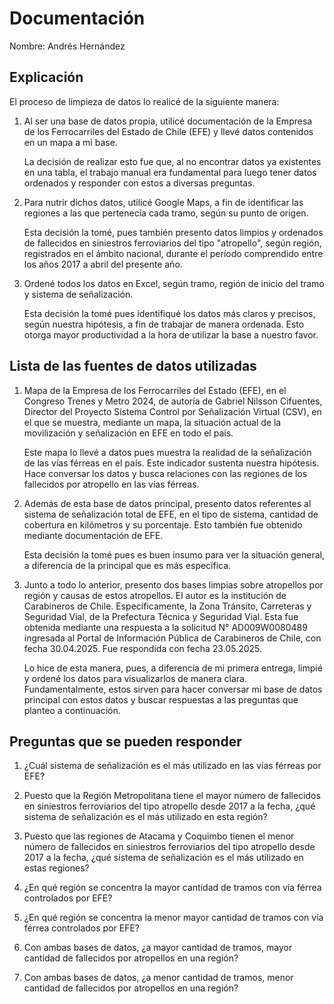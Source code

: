 # Documentación

Nombre: Andrés Hernández

## Explicación

El proceso de limpieza de datos lo realicé de la siguiente manera:

1. Al ser una base de datos propia, utilicé documentación de la Empresa de los Ferrocarriles del Estado de Chile (EFE) y llevé datos contenidos en un mapa a mi base.

    La decisión de realizar esto fue que, al no encontrar datos ya existentes en una tabla, el trabajo manual era fundamental para luego tener datos ordenados y responder con estos a diversas preguntas.

2. Para nutrir dichos datos, utilicé Google Maps, a fin de identificar las regiones a las que pertenecía cada tramo, según su punto de origen.

    Esta decisión la tomé, pues también presento datos limpios y ordenados de fallecidos en siniestros ferroviarios del tipo "atropello", según región, registrados en el ámbito nacional, durante el período comprendido entre los años 2017 a abril del presente año.

3. Ordené todos los datos en Excel, según tramo, región de inicio del tramo y sistema de señalización.

    Esta decisión la tomé pues identifiqué los datos más claros y precisos, según nuestra hipótesis, a fin de trabajar de manera ordenada. Esto otorga mayor productividad a la hora de utilizar la base a nuestro favor.


## Lista de las fuentes de datos utilizadas

1. Mapa de la Empresa de los Ferrocarriles del Estado (EFE), en el Congreso Trenes y Metro 2024, de autoría de Gabriel Nilsson Cifuentes, Director del Proyecto Sistema Control por Señalización Virtual (CSV), en el que se muestra, mediante un mapa, la situación actual de la movilización y señalización en EFE en todo el país. 

    Este mapa lo llevé a datos pues muestra la realidad de la señalización de las vías férreas en el país. Este indicador sustenta nuestra hipótesis. Hace conversar los datos y busca relaciones con las regiones de los fallecidos por atropello en las vías férreas.

2. Además de esta base de datos principal, presento datos referentes al sistema de señalización total de EFE, en el tipo de sistema, cantidad de cobertura en kilómetros y su porcentaje. Esto también fue obtenido mediante documentación de EFE.

    Esta decisión la tomé pues es buen insumo para ver la situación general, a diferencia de la principal que es más específica.

3. Junto a todo lo anterior, presento dos bases limpias sobre atropellos por región y causas de estos atropellos. El autor es la institución de Carabineros de Chile. Específicamente, la Zona Tránsito, Carreteras y Seguridad Vial, de la Prefectura Técnica y Seguridad Vial. Esta fue obtenida mediante una respuesta a la solicitud N° AD009W0080489 ingresada al Portal de Información Pública de Carabineros de Chile, con fecha 30.04.2025. Fue respondida con fecha 23.05.2025.

    Lo hice de esta manera, pues, a diferencia de mi primera entrega, limpié y ordené los datos para visualizarlos de manera clara. Fundamentalmente, estos sirven para hacer conversar mi base de datos principal con estos datos y buscar respuestas a las preguntas que planteo a continuación.

## Preguntas que se pueden responder

1. ¿Cuál sistema de señalización es el más utilizado en las vías férreas por EFE?

2. Puesto que la Región Metropolitana tiene el mayor número de fallecidos en siniestros ferroviarios del tipo atropello desde 2017 a la fecha, ¿qué sistema de señalización es el más utilizado en esta región?

3. Puesto que las regiones de Atacama y Coquimbo tienen el menor número de fallecidos en siniestros ferroviarios del tipo atropello desde 2017 a la fecha, ¿qué sistema de señalización es el más utilizado en estas regiones?

4. ¿En qué región se concentra la mayor cantidad de tramos con vía férrea controlados por EFE?

5. ¿En qué región se concentra la menor mayor cantidad de tramos con vía férrea controlados por EFE?

6. Con ambas bases de datos, ¿a mayor cantidad de tramos, mayor cantidad de fallecidos por atropellos en una región?

7. Con ambas bases de datos, ¿a menor cantidad de tramos, menor cantidad de fallecidos por atropellos en una región?